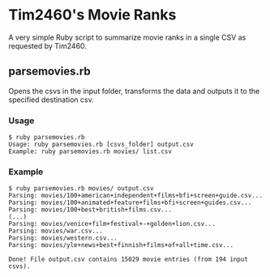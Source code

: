 # Tim2460's Movie Ranks
A very simple Ruby script to summarize movie ranks in a single CSV as requested by Tim2460.

## parsemovies.rb
Opens the csvs in the input folder, transforms the data and outputs it to the specified destination csv.

### Usage
```
$ ruby parsemovies.rb
Usage: ruby parsemovies.rb [csvs_folder] output.csv
Example: ruby parsemovies.rb movies/ list.csv
```
### Example
```
$ ruby parsemovies.rb movies/ output.csv
Parsing: movies/100+american+independent+films+bfi+screen+guide.csv...
Parsing: movies/100+animated+feature+films+bfi+screen+guides.csv...
Parsing: movies/100+best+british+films.csv...
(...)
Parsing: movies/venice+film+festival+-+golden+lion.csv...
Parsing: movies/war.csv...
Parsing: movies/western.csv...
Parsing: movies/yle+news+best+finnish+films+of+all+time.csv...

Done! File output.csv contains 15029 movie entries (from 194 input csvs).
```
